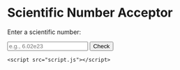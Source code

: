 <!DOCTYPE html>
<html lang="en">
<head>
    <meta charset="UTF-8">
    <meta name="viewport" content="width=device-width, initial-scale=1.0">
    <title>Scientific Number Acceptor</title>
    <link rel="stylesheet" href="styles.css">
</head>
<body>
    <div class="container">
        <h1>Scientific Number Acceptor</h1>
        <p>Enter a scientific number:</p>
        <input type="text" id="scientificInput" placeholder="e.g., 6.02e23">
        <button onclick="acceptScientificNumber()">Check</button>
        <p id="result"></p>
    </div>

    <script src="script.js"></script>
</body>
</html>
